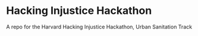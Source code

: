 # Hacking Injustice Hackathon
A repo for the Harvard Hacking Injustice Hackathon, Urban Sanitation Track
